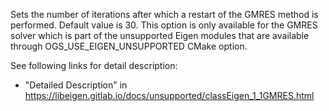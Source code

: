 Sets the number of iterations after which a restart of the GMRES method is performed.
Default value is 30.
This option is only available for the GMRES solver which is part of the unsupported Eigen modules that are available
through OGS_USE_EIGEN_UNSUPPORTED CMake option.

See following links for detail description:

- "Detailed Description" in <https://libeigen.gitlab.io/docs/unsupported/classEigen_1_1GMRES.html>
